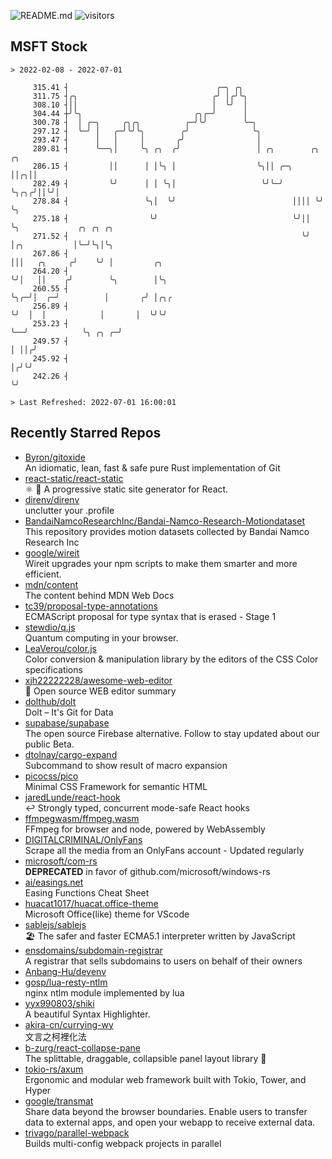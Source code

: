 ![README.md](https://github.com/Gerhut/Gerhut/workflows/README.md/badge.svg)
![visitors](https://visitors.vercel.app/Gerhut/Gerhut?token=8cf69d1f6813d272ef062726b6070c9be4ff72038cfe5a7ded7384a8da65d866)

## MSFT Stock

```
> 2022-02-08 - 2022-07-01

     315.41 ┤                                 ╭─╮ ╭╮                                                             
     311.75 ┤╭╮                              ╭╯ │╭╯╰╮                                                            
     308.10 ┤││                              │  ╰╯  │                                                            
     304.44 ┼╯╰╮                         ╭╮╭─╯      │                                                            
     300.78 ┤  │ ╭─╮     ╭╮╭╮          ╭─╯╰╯        ╰─╮                                                          
     297.12 ┤  ╰─╯ │   ╭─╯╰╯╰╮        ╭╯              ╰╮                                                         
     293.47 ┤      │   │     │       ╭╯                │                                                         
     289.81 ┤      ╰──╮│     ╰╮ ╭╮  ╭╯                 │ ╭╮        ╭╮  ╭╮                                        
     286.15 ┤         ││      │ │╰╮ │                  ╰╮││ ╭─╮    ││╭╮││                                        
     282.49 ┤         ╰╯      │ │ ╰╮│                   ╰╯╰─╯ ╰╮╭╮╭╯││╰╯│                                        
     278.84 ┤                 ╰╮│  ╰╯                          ││││ ╰╯  ╰╮                                       
     275.18 ┤                  ╰╯                              ╰╯││      ╰╮             ╭╮ ╭╮ ╭╮                 
     271.52 ┤                                                    ╰╯       │╭╮           │╰─╯╰╮│╰╮                
     267.86 ┤                                                             │││   ╭╮     ╭╯    ╰╯ │         ╭╮     
     264.20 ┤                                                             ╰╯│   ││    ╭╯        ╰╮        │╰╮    
     260.55 ┤                                                               ╰╮╭─╯│  ╭─╯          │       ╭╯ │╭╮╭ 
     256.89 ┤                                                                ╰╯  │  │            │       │  ╰╯╰╯ 
     253.23 ┤                                                                    ╰──╯            ╰╮ ╭╮ ╭─╯       
     249.57 ┤                                                                                     │ ││╭╯         
     245.92 ┤                                                                                     │╭╯╰╯          
     242.26 ┤                                                                                     ╰╯             

> Last Refreshed: 2022-07-01 16:00:01
```

## Recently Starred Repos

- [Byron/gitoxide](https://github.com/Byron/gitoxide)  
  An idiomatic, lean, fast & safe pure Rust implementation of Git
- [react-static/react-static](https://github.com/react-static/react-static)  
  ⚛️ 🚀 A progressive static site generator for React.
- [direnv/direnv](https://github.com/direnv/direnv)  
  unclutter your .profile
- [BandaiNamcoResearchInc/Bandai-Namco-Research-Motiondataset](https://github.com/BandaiNamcoResearchInc/Bandai-Namco-Research-Motiondataset)  
  This repository provides motion datasets collected by Bandai Namco Research Inc
- [google/wireit](https://github.com/google/wireit)  
  Wireit upgrades your npm scripts to make them smarter and more efficient.
- [mdn/content](https://github.com/mdn/content)  
  The content behind MDN Web Docs
- [tc39/proposal-type-annotations](https://github.com/tc39/proposal-type-annotations)  
  ECMAScript proposal for type syntax that is erased - Stage 1
- [stewdio/q.js](https://github.com/stewdio/q.js)  
  Quantum computing in your browser.
- [LeaVerou/color.js](https://github.com/LeaVerou/color.js)  
  Color conversion & manipulation library by the editors of the CSS Color specifications
- [xjh22222228/awesome-web-editor](https://github.com/xjh22222228/awesome-web-editor)  
  🔨  Open source WEB editor summary
- [dolthub/dolt](https://github.com/dolthub/dolt)  
  Dolt – It's Git for Data
- [supabase/supabase](https://github.com/supabase/supabase)  
  The open source Firebase alternative. Follow to stay updated about our public Beta.
- [dtolnay/cargo-expand](https://github.com/dtolnay/cargo-expand)  
  Subcommand to show result of macro expansion
- [picocss/pico](https://github.com/picocss/pico)  
  Minimal CSS Framework for semantic HTML
- [jaredLunde/react-hook](https://github.com/jaredLunde/react-hook)  
  ↩ Strongly typed, concurrent mode-safe React hooks
- [ffmpegwasm/ffmpeg.wasm](https://github.com/ffmpegwasm/ffmpeg.wasm)  
  FFmpeg for browser and node, powered by WebAssembly
- [DIGITALCRIMINAL/OnlyFans](https://github.com/DIGITALCRIMINAL/OnlyFans)  
  Scrape all the media from an OnlyFans account - Updated regularly
- [microsoft/com-rs](https://github.com/microsoft/com-rs)  
  **DEPRECATED** in favor of github.com/microsoft/windows-rs
- [ai/easings.net](https://github.com/ai/easings.net)  
  Easing Functions Cheat Sheet
- [huacat1017/huacat.office-theme](https://github.com/huacat1017/huacat.office-theme)  
  Microsoft Office(like) theme for VScode
- [sablejs/sablejs](https://github.com/sablejs/sablejs)  
  🏖️ The safer and faster ECMA5.1 interpreter written by JavaScript
- [ensdomains/subdomain-registrar](https://github.com/ensdomains/subdomain-registrar)  
  A registrar that sells subdomains to users on behalf of their owners
- [Anbang-Hu/devenv](https://github.com/Anbang-Hu/devenv)  
- [gosp/lua-resty-ntlm](https://github.com/gosp/lua-resty-ntlm)  
  nginx ntlm module implemented by lua
- [yyx990803/shiki](https://github.com/yyx990803/shiki)  
  A beautiful Syntax Highlighter.
- [akira-cn/currying-wy](https://github.com/akira-cn/currying-wy)  
  文言之柯裡化法
- [b-zurg/react-collapse-pane](https://github.com/b-zurg/react-collapse-pane)  
  The splittable, draggable, collapsible panel layout library 🎉
- [tokio-rs/axum](https://github.com/tokio-rs/axum)  
  Ergonomic and modular web framework built with Tokio, Tower, and Hyper
- [google/transmat](https://github.com/google/transmat)  
  Share data beyond the browser boundaries. Enable users to transfer data to external apps, and open your webapp to receive external data.
- [trivago/parallel-webpack](https://github.com/trivago/parallel-webpack)  
  Builds multi-config webpack projects in parallel
